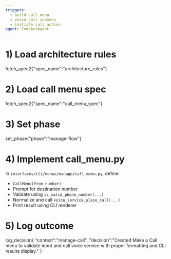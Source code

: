 ```yaml
---
triggers:
  - build call menu
  - voice call submenu
  - initiate call action
agent: CodeActAgent
---
```


# 1) Load architecture rules
fetch_spec2{"spec_name":"architecture_rules"}

# 2) Load call menu spec
fetch_spec2{"spec_name":"call_menu_spec"}

# 3) Set phase
set_phase{"phase":"manage-flow"}

# 4) Implement call_menu.py
In `interfaces/cli/menus/manage/call_menu.py`, define:
- `CallMenu(from_number)`
- Prompt for destination number
- Validate using `is_valid_phone_number(...)`
- Normalize and call `voice_service.place_call(...)`
- Print result using CLI renderer

# 5) Log outcome
log_decision{
  "context":"manage-call",
  "decision":"Created Make a Call menu to validate input and call voice service with proper formatting and CLI results display."
}
